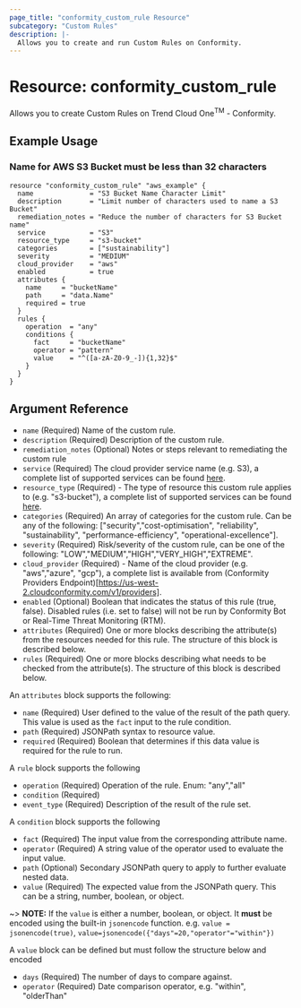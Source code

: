 ```yaml
---
page_title: "conformity_custom_rule Resource"
subcategory: "Custom Rules"
description: |-
  Allows you to create and run Custom Rules on Conformity. 
---
```


# Resource: conformity_custom_rule
Allows you to create Custom Rules on Trend Cloud One<sup>TM</sup> - Conformity.

## Example Usage

### Name for AWS S3 Bucket must be less than 32 characters

```hcl
resource "conformity_custom_rule" "aws_example" {
  name              = "S3 Bucket Name Character Limit"
  description       = "Limit number of characters used to name a S3 Bucket"
  remediation_notes = "Reduce the number of characters for S3 Bucket name"
  service           = "S3"
  resource_type     = "s3-bucket"
  categories        = ["sustainability"]
  severity          = "MEDIUM"
  cloud_provider    = "aws"
  enabled           = true
  attributes {
    name     = "bucketName"
    path     = "data.Name"
    required = true
  }
  rules {
    operation  = "any"
    conditions {
      fact     = "bucketName"
      operator = "pattern"
      value    = "^([a-zA-Z0-9_-]){1,32}$"
    }
  }
}
```

## Argument Reference

* `name` (Required) Name of the custom rule.
* `description` (Required) Description of the custom rule.
* `remediation_notes` (Optional) Notes or steps relevant to remediating the custom rule
* `service` (Required) The cloud provider service name (e.g. S3), a complete list of supported services can be found [here](https://us-west-2.cloudconformity.com/v1/services).
* `resource_type` (Required) - The type of resource this custom rule applies to (e.g. "s3-bucket"), a complete list of supported services can be found [here](https://us-west-2.cloudconformity.com/v1/resource-types).
* `categories` (Required) An array of categories for the custom rule. Can be any of the following: ["security","cost-optimisation", "reliability", "sustainability", "performance-efficiency", "operational-excellence"].
* `severity` (Required) Risk/severity of the custom rule, can be one of the following: "LOW","MEDIUM","HIGH","VERY_HIGH","EXTREME".
* `cloud_provider` (Required) -  Name of the cloud provider (e.g. "aws","azure", "gcp"), a complete list is available from (Conformity Providers Endpoint)[https://us-west-2.cloudconformity.com/v1/providers].
* `enabled` (Optional) Boolean that indicates the status of this rule (true, false). Disabled rules (i.e. set to false) will not be run by Conformity Bot or Real-Time Threat Monitoring (RTM).
* `attributes` (Required) One or more blocks describing the attribute(s) from the resources needed for this rule. The structure of this block is described below.
* `rules` (Required) One or more blocks describing what needs to be checked from the attribute(s). The structure of this block is described below.

An `attributes` block supports the following:
* `name` (Required) User defined to the value of the result of the path query. This value is used as the `fact` input to the rule condition.
* `path` (Required) JSONPath syntax to resource value.
* `required` (Required) Boolean that determines if this data value is required for the rule to run.

A `rule` block supports the following
* `operation` (Required) Operation of the rule. Enum: "any","all"
* `condition` (Required) 
* `event_type` (Required) Description of the result of the rule set.

A `condition` block supports the following
* `fact` (Required) The input value from the corresponding attribute name.
* `operator` (Required) A string value of the operator used to evaluate the input value.
* `path` (Optional) Secondary JSONPath query to apply to further evaluate nested data.
* `value` (Required) The expected value from the JSONPath query. This can be a string, number, boolean, or object.

~> **NOTE:** If the `value` is either a number, boolean, or object. It **must** be encoded using the built-in `jsonencode` function. e.g. `value = jsonencode(true)`, `value=jsonencode({"days"=20,"operator"="within"})`

A `value` block can be defined but must follow the structure below and encoded
* `days` (Required) The number of days to compare against.
* `operator` (Required) Date comparison operator, e.g. "within", "olderThan"

